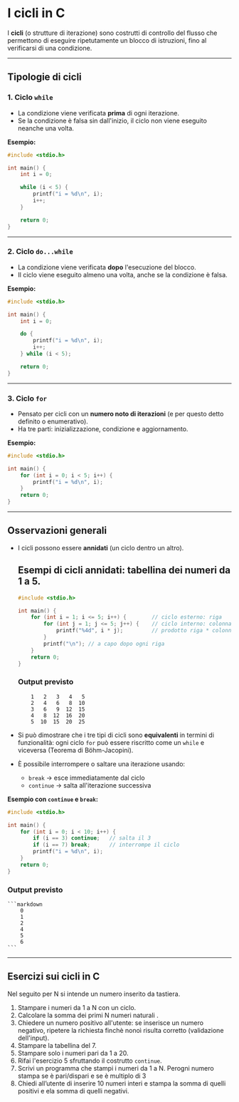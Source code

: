 # I cicli in C

I **cicli** (o strutture di iterazione) sono costrutti di controllo del
flusso che permettono di eseguire ripetutamente un blocco di istruzioni,
fino al verificarsi di una condizione.

------------------------------------------------------------------------

## Tipologie di cicli

### 1. Ciclo `while`

-   La condizione viene verificata **prima** di ogni iterazione.
-   Se la condizione è falsa sin dall'inizio, il ciclo non viene
    eseguito neanche una volta.

**Esempio:**

``` c
#include <stdio.h>

int main() {
    int i = 0;

    while (i < 5) {
        printf("i = %d\n", i);
        i++;
    }

    return 0;
}
```

------------------------------------------------------------------------

### 2. Ciclo `do...while`

-   La condizione viene verificata **dopo** l'esecuzione del blocco.
-   Il ciclo viene eseguito almeno una volta, anche se la condizione è
    falsa.

**Esempio:**

``` c
#include <stdio.h>

int main() {
    int i = 0;

    do {
        printf("i = %d\n", i);
        i++;
    } while (i < 5);

    return 0;
}
```

------------------------------------------------------------------------

### 3. Ciclo `for`

-   Pensato per cicli con un **numero noto di iterazioni** (e per questo detto definito o enumerativo).
-   Ha tre parti: inizializzazione, condizione e aggiornamento.

**Esempio:**

``` c
#include <stdio.h>

int main() {
    for (int i = 0; i < 5; i++) {
        printf("i = %d\n", i);
    }
    return 0;
}
```

------------------------------------------------------------------------

## Osservazioni generali

-   I cicli possono essere **annidati** (un ciclo dentro un altro).
    
    ## Esempi di cicli annidati: tabellina dei numeri da 1 a 5.

    ``` c
    #include <stdio.h>

    int main() {
        for (int i = 1; i <= 5; i++) {        // ciclo esterno: riga
            for (int j = 1; j <= 5; j++) {    // ciclo interno: colonna
                printf("%4d", i * j);         // prodotto riga * colonna
            }
            printf("\n"); // a capo dopo ogni riga
        }
        return 0;
    }
    ```
    ### Output previsto 
    ```
        1   2   3   4   5
        2   4   6   8  10
        3   6   9  12  15
        4   8  12  16  20
        5  10  15  20  25
    ```
-   Si può dimostrare che i tre tipi di cicli sono **equivalenti** in termini di funzionalità:
    ogni ciclo `for` può essere riscritto come un `while` e viceversa (Teorema di Böhm-Jacopini).
-   È possibile interrompere o saltare una iterazione usando:
    -   `break` → esce immediatamente dal ciclo
    -   `continue` → salta all'iterazione successiva

**Esempio con `continue` e `break`:**

``` c
#include <stdio.h>

int main() {
    for (int i = 0; i < 10; i++) {
        if (i == 3) continue;   // salta il 3
        if (i == 7) break;      // interrompe il ciclo
        printf("i = %d\n", i);
    }
    return 0;
}
```
### Output previsto 
    ```markdown
        0
        1
        2
        4
        5
        6
    ```
------------------------------------------------------------------------

## Esercizi sui cicli in C
Nel seguito per N si intende un numero inserito da tastiera.
1.  Stampare i numeri da 1 a N con un ciclo.
2.  Calcolare la somma dei primi N numeri naturali .
3.  Chiedere un numero positivo all'utente: se inserisce un numero
    negativo, ripetere la richiesta finchè nonoì risulta corretto (validazione dell'input).
4.  Stampare la tabellina del 7.
5.  Stampare solo i numeri pari da 1 a 20.
6.  Rifai l'esercizio 5 sfruttando il costrutto `continue`.
7.  Scrivi un programma che stampi i numeri da 1 a N. Perogni numero stampa se è pari/dispari 
    e se è multiplo di 3
8.  Chiedi all’utente di inserire 10 numeri interi e stampa la somma di quelli positivi e ela somma
    di quelli negativi.